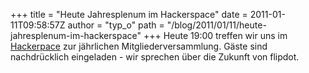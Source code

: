+++
title = "Heute Jahresplenum im Hackerspace"
date = 2011-01-11T09:58:57Z
author = "typ_o"
path = "/blog/2011/01/11/heute-jahresplenum-im-hackerspace"
+++
Heute 19:00 treffen wir uns im
[Hackerpace](http://flipdot.org/wiki/index.php?title=Anfahrt) zur
jährlichen Mitgliederversammlung. Gäste sind nachdrücklich eingeladen -
wir sprechen über die Zukunft von flipdot.
